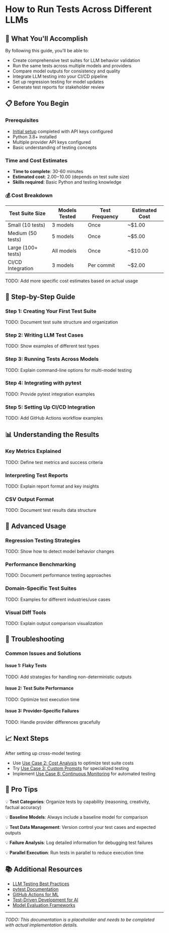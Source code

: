 # How to Run Tests Across Different LLMs

## 🎯 What You'll Accomplish

By following this guide, you'll be able to:

- Create comprehensive test suites for LLM behavior validation
- Run the same tests across multiple models and providers
- Compare model outputs for consistency and quality
- Integrate LLM testing into your CI/CD pipeline
- Set up regression testing for model updates
- Generate test reports for stakeholder review

## 📋 Before You Begin

### Prerequisites
- [Initial setup](SETUP.md) completed with API keys configured
- Python 3.8+ installed
- Multiple provider API keys configured
- Basic understanding of testing concepts

### Time and Cost Estimates
- **Time to complete**: 30-60 minutes
- **Estimated cost**: $2.00-$10.00 (depends on test suite size)
- **Skills required**: Basic Python and testing knowledge

### 💰 Cost Breakdown

| Test Suite Size | Models Tested | Test Frequency | Estimated Cost |
|-----------------|---------------|----------------|----------------|
| Small (10 tests) | 3 models | Once | ~$1.00 |
| Medium (50 tests) | 5 models | Once | ~$5.00 |
| Large (100+ tests) | All models | Once | ~$10.00 |
| CI/CD Integration | 3 models | Per commit | ~$2.00 |

TODO: Add more specific cost estimates based on actual usage

## 🚀 Step-by-Step Guide

### Step 1: Creating Your First Test Suite
TODO: Document test suite structure and organization

### Step 2: Writing LLM Test Cases
TODO: Show examples of different test types

### Step 3: Running Tests Across Models
TODO: Explain command-line options for multi-model testing

### Step 4: Integrating with pytest
TODO: Provide pytest integration examples

### Step 5: Setting Up CI/CD Integration
TODO: Add GitHub Actions workflow examples

## 📊 Understanding the Results

### Key Metrics Explained
TODO: Define test metrics and success criteria

### Interpreting Test Reports
TODO: Explain report format and key insights

### CSV Output Format
TODO: Document test results data structure

## 🎨 Advanced Usage

### Regression Testing Strategies
TODO: Show how to detect model behavior changes

### Performance Benchmarking
TODO: Document performance testing approaches

### Domain-Specific Test Suites
TODO: Examples for different industries/use cases

### Visual Diff Tools
TODO: Explain output comparison visualization

## 🐛 Troubleshooting

### Common Issues and Solutions

#### Issue 1: Flaky Tests
TODO: Add strategies for handling non-deterministic outputs

#### Issue 2: Test Suite Performance
TODO: Optimize test execution time

#### Issue 3: Provider-Specific Failures
TODO: Handle provider differences gracefully

## 📈 Next Steps

After setting up cross-model testing:
- Use [Use Case 2: Cost Analysis](USE_CASE_2_HOW_TO.md) to optimize test suite costs
- Try [Use Case 3: Custom Prompts](USE_CASE_3_HOW_TO.md) for specialized testing
- Implement [Use Case 8: Continuous Monitoring](USE_CASE_8_HOW_TO.md) for automated testing

## 🎯 Pro Tips

💡 **Test Categories**: Organize tests by capability (reasoning, creativity, factual accuracy)

💡 **Baseline Models**: Always include a baseline model for comparison

💡 **Test Data Management**: Version control your test cases and expected outputs

💡 **Failure Analysis**: Log detailed information for debugging test failures

💡 **Parallel Execution**: Run tests in parallel to reduce execution time

## 📚 Additional Resources

- [LLM Testing Best Practices](https://www.example.com/llm-testing)
- [pytest Documentation](https://docs.pytest.org/)
- [GitHub Actions for ML](https://github.com/features/actions)
- [Test-Driven Development for AI](https://www.example.com/tdd-ai)
- [Model Evaluation Frameworks](https://www.example.com/evaluation-frameworks)

---

*TODO: This documentation is a placeholder and needs to be completed with actual implementation details.*